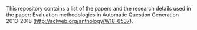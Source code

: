 This repository contains a list of the papers and the research details used in the paper: Evaluation methodologies in Automatic Question Generation 2013-2018 (http://aclweb.org/anthology/W18-6537). 
